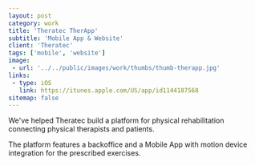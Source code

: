 ```yaml
---
layout: post
category: work
title: 'Theratec TherApp'
subtitle: 'Mobile App & Website'
client: 'Theratec'
tags: ['mobile', 'website']
image:
 - url: '../../public/images/work/thumbs/thumb-therapp.jpg'
links:
 - type: iOS
   link: https://itunes.apple.com/US/app/id1144187568
sitemap: false
---
```


We've helped Theratec build a platform for physical rehabilitation connecting physical therapists and patients.

The platform features a backoffice and a Mobile App with motion device integration for the prescribed exercises.
